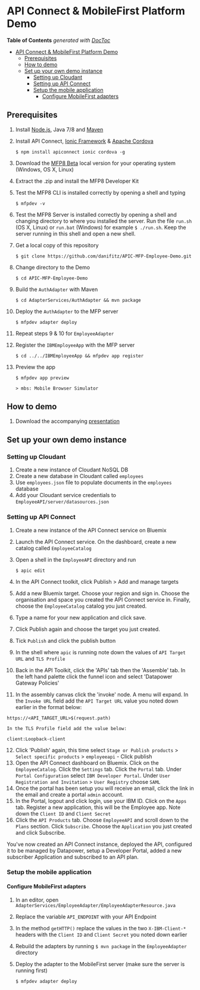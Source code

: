 # API Connect & MobileFirst Platform Demo

**Table of Contents**  *generated with [DocToc](http://doctoc.herokuapp.com/)*

- [API Connect & MobileFirst Platform Demo](#)
	- [Prerequisites](#)
	- [How to demo](#)
	- [Set up your own demo instance](#)
		- [Setting up Cloudant](#)
		- [Setting up API Connect](#)
		- [Setup the mobile application](#)
			- [Configure MobileFirst adapters](#)

## Prerequisites
1. Install [Node.js](https://nodejs.org), Java 7/8 and
[Maven](https://maven.apache.org/)
2. Install API Connect, [Ionic Framework](https://ionicframework.com) & [Apache Cordova](https://cordova.apache.org/)

   `$ npm install apiconnect ionic cordova -g`
3. Download the [MFP8 Beta](https://mobilefirstplatform.ibmcloud.com/beta/)
local version for your operating system (Windows, OS X, Linux)
4. Extract the .zip and install the MFP8 Developer Kit
5. Test the MFP8 CLI is installed correctly by opening a shell and typing

   `$ mfpdev -v`
6. Test the MFP8 Server is installed correctly by opening a shell and changing
directory to where you installed the server. Run the file `run.sh` (OS X, Linux)
or `run.bat` (Windows) for example `$ ./run.sh`. Keep the server running in this shell and open a new shell.
7. Get a local copy of this repository

   `$ git clone https://github.com/danifitz/APIC-MFP-Employee-Demo.git`
8. Change directory to the Demo

   `$ cd APIC-MFP-Employee-Demo`
9. Build the `AuthAdapter` with Maven

   `$ cd AdapterServices/AuthAdapter && mvn package`
10. Deploy the `AuthAdapter` to the MFP server

    `$ mfpdev adapter deploy`
11. Repeat steps 9 & 10 for `EmployeeAdapter`
12. Register the `IBMEmployeeApp` with the MFP server

    `$ cd ../../IBMEmployeeApp && mfpdev app register`
13. Preview the app

    `$ mfpdev app preview`

    `> mbs: Mobile Browser Simulator`

## How to demo

1. Download the accompanying [presentation](INSERT)


## Set up your own demo instance

### Setting up Cloudant
1. Create a new instance of Cloudant NoSQL DB
2. Create a new database in Cloudant called `employees`
3. Use `employees.json` file to populate documents in the `employees` database
4. Add your Cloudant service credentials to
    `EmployeeAPI/server/datasources.json`

### Setting up API Connect
1. Create a new instance of the API Connect service on Bluemix
2. Launch the API Connect service. On the dashboard, create a new catalog called `EmployeeCatalog`
3. Open a shell in the `EmployeeAPI` directory and run

   `$ apic edit`
4. In the API Connect toolkit, click Publish > Add and manage targets
5. Add a new Bluemix target. Choose your region and sign in. Choose the organisation and space you created the API Connect service in. Finally, choose the `EmployeeCatalog` catalog you just created.
6. Type a name for your new application and click save.
7. Click Publish again and choose the target you just created.
8. Tick `Publish` and click the publish button
9. In the shell where `apic` is running note down the values of `API Target URL` and `TLS Profile`
10. Back in the API Toolkit, click the 'APIs' tab then the 'Assemble' tab. In the left hand palette click the funnel icon and select 'Datapower Gateway Policies'
11. In the assembly canvas click the 'invoke' node. A menu will expand. In the `Invoke URL` field add the `API Target URL` value you noted down earlier in the format below:

   `https://<API_TARGET_URL>$(request.path)`

    In the TLS Profile field add the value below:

   `client:Loopback-client`

12. Click 'Publish' again, this time select `Stage or Publish products` > `Select specific products` > `employeeapi` - Click publish
13. Open the API Connect dashboard on Bluemix. Click on the `EmployeeCatalog`. Click the `Settings` tab. Click the `Portal` tab. Under `Portal Configuration` select `IBM Developer Portal`. Under `User Registration and Invitation` > `User Registry` choose `SAML`
14. Once the portal has been setup you will receive an email, click the link in the email and create a portal `admin` account.
15. In the Portal, logout and click login, use your IBM ID. Click on the `Apps` tab. Register a new application, this will be the Employee app. Note down the `Client ID` and `Client Secret`
16. Click the `API Products` tab. Choose `EmployeeAPI` and scroll down to the `Plans` section. Click `Subscribe`. Choose the `Application` you just created and click Subscribe.

You've now created an API Connect instance, deployed the API, configured it to be managed by Datapower, setup a Developer Portal, added a new subscriber Application and subscribed to an API plan.

### Setup the mobile application

#### Configure MobileFirst adapters
1. In an editor, open `AdapterServices/EmployeeAdapter/EmployeeAdapterResource.java`
2. Replace the variable `API_ENDPOINT` with your API Endpoint
3. In the method `getHTTP()` replace the values in the two `X-IBM-Client-*` headers with the `Client ID` and `Client Secret` you noted down earlier
4. Rebuild the adapters by running `$ mvn package` in the `EmployeeAdapter` directory
5. Deploy the adapter to the MobileFirst server (make sure the server is running first)

   `$ mfpdev adapter deploy`

